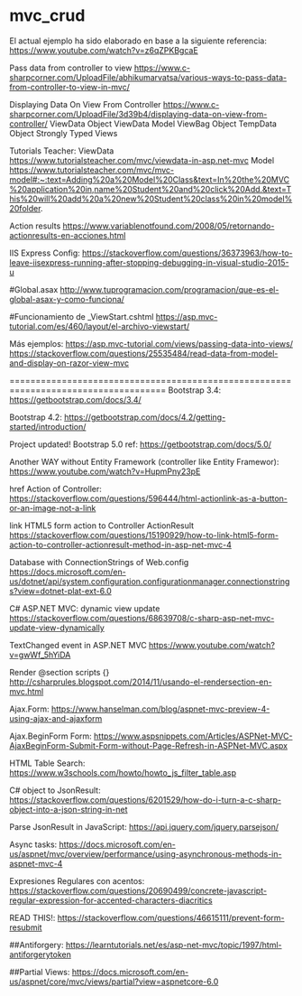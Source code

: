 # mvc_crud
﻿El actual ejemplo ha sido elaborado en base a la siguiente referencia:
https://www.youtube.com/watch?v=z6qZPKBgcaE

Pass data from controller to view
https://www.c-sharpcorner.com/UploadFile/abhikumarvatsa/various-ways-to-pass-data-from-controller-to-view-in-mvc/

Displaying Data On View From Controller
https://www.c-sharpcorner.com/UploadFile/3d39b4/displaying-data-on-view-from-controller/
ViewData Object
ViewData Model
ViewBag Object
TempData Object
Strongly Typed Views

Tutorials Teacher:
ViewData
https://www.tutorialsteacher.com/mvc/viewdata-in-asp.net-mvc
Model
https://www.tutorialsteacher.com/mvc/mvc-model#:~:text=Adding%20a%20Model%20Class&text=In%20the%20MVC%20application%20in,name%20Student%20and%20click%20Add.&text=This%20will%20add%20a%20new%20Student%20class%20in%20model%20folder.

Action results
https://www.variablenotfound.com/2008/05/retornando-actionresults-en-acciones.html

IIS Express Config:
https://stackoverflow.com/questions/36373963/how-to-leave-iisexpress-running-after-stopping-debugging-in-visual-studio-2015-u

#Global.asax
http://www.tuprogramacion.com/programacion/que-es-el-global-asax-y-como-funciona/

#Funcionamiento de _ViewStart.cshtml
https://asp.mvc-tutorial.com/es/460/layout/el-archivo-viewstart/

Más ejemplos:
https://asp.mvc-tutorial.com/views/passing-data-into-views/
https://stackoverflow.com/questions/25535484/read-data-from-model-and-display-on-razor-view-mvc

====================================================================================
Bootstrap 3.4:
https://getbootstrap.com/docs/3.4/

Bootstrap 4.2:
https://getbootstrap.com/docs/4.2/getting-started/introduction/

Project updated! Bootstrap 5.0 ref:
https://getbootstrap.com/docs/5.0/

Another WAY without Entity Framework (controller like Entity Framewor):
https://www.youtube.com/watch?v=HupmPny23pE

href Action of Controller:
https://stackoverflow.com/questions/596444/html-actionlink-as-a-button-or-an-image-not-a-link

link HTML5 form action to Controller ActionResult
https://stackoverflow.com/questions/15190929/how-to-link-html5-form-action-to-controller-actionresult-method-in-asp-net-mvc-4

Database with ConnectionStrings of Web.config
https://docs.microsoft.com/en-us/dotnet/api/system.configuration.configurationmanager.connectionstrings?view=dotnet-plat-ext-6.0

C# ASP.NET MVC: dynamic view update
https://stackoverflow.com/questions/68639708/c-sharp-asp-net-mvc-update-view-dynamically

TextChanged event in ASP.NET MVC
https://www.youtube.com/watch?v=gwWf_5hYiDA

Render @section scripts {}
http://csharprules.blogspot.com/2014/11/usando-el-rendersection-en-mvc.html

Ajax.Form:
https://www.hanselman.com/blog/aspnet-mvc-preview-4-using-ajax-and-ajaxform

Ajax.BeginForm Form:
https://www.aspsnippets.com/Articles/ASPNet-MVC-AjaxBeginForm-Submit-Form-without-Page-Refresh-in-ASPNet-MVC.aspx

HTML Table Search:
https://www.w3schools.com/howto/howto_js_filter_table.asp

C# object to JsonResult:
https://stackoverflow.com/questions/6201529/how-do-i-turn-a-c-sharp-object-into-a-json-string-in-net

Parse JsonResult in JavaScript:
https://api.jquery.com/jquery.parsejson/

Async tasks:
https://docs.microsoft.com/en-us/aspnet/mvc/overview/performance/using-asynchronous-methods-in-aspnet-mvc-4

Expresiones Regulares con acentos:
https://stackoverflow.com/questions/20690499/concrete-javascript-regular-expression-for-accented-characters-diacritics

READ THIS!:
https://stackoverflow.com/questions/46615111/prevent-form-resubmit

##Antiforgery:
https://learntutorials.net/es/asp-net-mvc/topic/1997/html-antiforgerytoken

##Partial Views:
https://docs.microsoft.com/en-us/aspnet/core/mvc/views/partial?view=aspnetcore-6.0